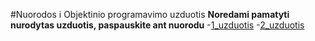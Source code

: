 #Nuorodos i Objektinio programavimo uzduotis
**Noredami pamatyti nurodytas uzduotis, paspauskite ant nuorodu**
-[1_uzduotis](https://github.com/MatasC/Objektinis-programavimas/tree/1_uzduotis)
-[2_uzduotis](https://github.com/MatasC/Objektinis-programavimas/tree/2-Uzduotis)
